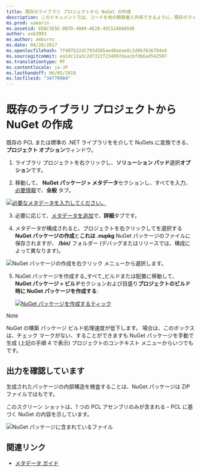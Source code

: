 ```yaml
---
title: 既存のライブラリ プロジェクトから NuGet の作成
description: このドキュメントでは、コードを他の開発者と共有できるように、既存のライブラリ プロジェクトから NuGet パッケージを作成する方法について説明します。
ms.prod: xamarin
ms.assetid: EDAC3E5E-DB7D-40A9-AE28-45C52ADA854E
author: asb3993
ms.author: amburns
ms.date: 04/20/2017
ms.openlocfilehash: 7f407b22d1793d585ae40aeae8c2d9b7616784e6
ms.sourcegitcommit: ea1dc12a3c2d7322f234997daacbfdb6ad542507
ms.translationtype: MT
ms.contentlocale: ja-JP
ms.lasthandoff: 06/05/2018
ms.locfileid: "34779984"
---
```

# <a name="creating-a-nuget-from-existing-library-projects"></a>既存のライブラリ プロジェクトから NuGet の作成

既存の PCL または標準の .NET ライブラリをを介して NuGets に変換できる、**プロジェクト オプション**ウィンドウ。

1. ライブラリ プロジェクトを右クリックし、**ソリューション パッド**選択**オプション**です。

2. 移動して、 **NuGet パッケージ > メタデータ**セクションし、すべてを入力、[必要情報](~/cross-platform/app-fundamentals/nuget-multiplatform-libraries/metadata.md)で、**全般** タブ。

  [![](existing-library-images/existing-metadata-sml.png "必要なメタデータを入力してください。")](existing-library-images/existing-metadata.png#lightbox)

3. 必要に応じて、[メタデータを追加](~/cross-platform/app-fundamentals/nuget-multiplatform-libraries/metadata.md)で、**詳細**タブです。

4. メタデータが構成されると、プロジェクトを右クリックしてを選択する**NuGet パッケージの作成**と**これは .nupkg** NuGet パッケージのファイルに保存されますが、 **/bin/** フォルダー (デバッグまたはリリースでは、構成によって異なります)。

  ![](existing-library-images/create-nuget-package.png "NuGet パッケージの作成を右クリック メニューから選択します。")

5. NuGet パッケージを作成する_すべて_ビルドまたは配置に移動して、 **NuGet パッケージ > ビルド**セクションおよび目盛り**プロジェクトのビルド時に NuGet パッケージを作成する**:

    [![](existing-library-images/existing-tickbox-sml.png "NuGet パッケージを作成するティック")](existing-library-images/existing-tickbox.png#lightbox)

> [!NOTE]
> NuGet の構築 パッケージ ビルド処理速度が低下します。 場合は、このボックスは、チェック マークがない、することができますも NuGet パッケージを手動で生成 (上記の手順 4 で表示) プロジェクトのコンテキスト メニューからいつでもです。

## <a name="verifying-the-output"></a>出力を確認しています

生成されたパッケージの内部構造を検査することは、NuGet パッケージは ZIP ファイルではもです。

このスクリーン ショットは、1 つの PCL アセンブリのみが含まれる – PCL に基づく NuGet の内容を示しています。

![](existing-library-images/nuget-output.png "NuGet パッケージに含まれているファイル")


## <a name="related-links"></a>関連リンク

- [メタデータ ガイド](~/cross-platform/app-fundamentals/nuget-multiplatform-libraries/metadata.md)
